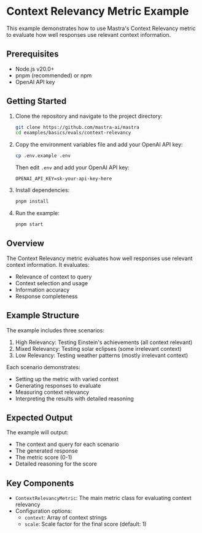 # Context Relevancy Metric Example

This example demonstrates how to use Mastra's Context Relevancy metric to evaluate how well responses use relevant context information.

## Prerequisites

- Node.js v20.0+
- pnpm (recommended) or npm
- OpenAI API key

## Getting Started

1. Clone the repository and navigate to the project directory:

   ```bash
   git clone https://github.com/mastra-ai/mastra
   cd examples/basics/evals/context-relevancy
   ```

2. Copy the environment variables file and add your OpenAI API key:

   ```bash
   cp .env.example .env
   ```

   Then edit `.env` and add your OpenAI API key:

   ```env
   OPENAI_API_KEY=sk-your-api-key-here
   ```

3. Install dependencies:

   ```bash
   pnpm install
   ```

4. Run the example:

   ```bash
   pnpm start
   ```

## Overview

The Context Relevancy metric evaluates how well responses use relevant context information. It evaluates:

- Relevance of context to query
- Context selection and usage
- Information accuracy
- Response completeness

## Example Structure

The example includes three scenarios:

1. High Relevancy: Testing Einstein's achievements (all context relevant)
2. Mixed Relevancy: Testing solar eclipses (some irrelevant context)
3. Low Relevancy: Testing weather patterns (mostly irrelevant context)

Each scenario demonstrates:

- Setting up the metric with varied context
- Generating responses to evaluate
- Measuring context relevancy
- Interpreting the results with detailed reasoning

## Expected Output

The example will output:

- The context and query for each scenario
- The generated response
- The metric score (0-1)
- Detailed reasoning for the score

## Key Components

- `ContextRelevancyMetric`: The main metric class for evaluating context relevancy
- Configuration options:
  - `context`: Array of context strings
  - `scale`: Scale factor for the final score (default: 1)
